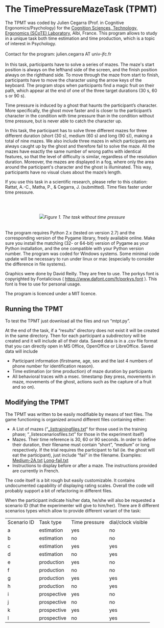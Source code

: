

<h1>The TimePressureMazeTask (TPMT)</h1> The TPMT was coded by Julien Cegarra (Prof. in Cognitive Ergonomics/Psychology) for the <a href="https://www.univ-jfc.fr/equipesrecherche/sciences-la-cognition-technologie-ergonomie-scote">Cognition Sciences, Technology, Ergonomics (SCoTE) Laboratory</a>, Albi, France. This program allows to study in a unique task both time estimation and time production, which is a topic of interest in Psychology.
<br><br>
Contact for the program: julien.cegarra AT univ-jfc.fr
<br><br>
In this task, participants have to solve a series of mazes. The maze's start position is always on the lefthand side of the screen, and the finish position always on the righthand side.
To move through the maze from start to finish, participants have to move the character using the arrow keys of the keyboard.
The program stops when participants find a magic fruit on their path, which appear at the end of one of the three target durations (30 s, 60 s or 90 s).

Time pressure is induced by a ghost that haunts the participant’s character. More specifically, the ghost move faster and is closer to the participant’s
character in the condition with time pressure than in the condition without time pressure, but is never able to catch the character up. 

In this task, the participant has to solve three different mazes for three different duration (short (30 s), medium (60 s) and long (90 s)), making a total of nine mazes. 
We also include three mazes in which participants are always caught up by the ghost and therefore fail to solve the maze.
All the mazes have exactly the same number of wrong paths with identical features, so that the level of difficulty is similar, regardless of the
resolution duration.
Moreover, the mazes are displayed in a fog, where only the area around the participant's character and the ghost is illuminated. This way, participants have no visual
clues about the maze’s length.

If you use this task in a scientific research, please refer to this citation:<br>
Rattat, A.-C., Matha, P., & Cegarra, J. (submitted). Time flies faster under time pressure. <br>

<br><br>
<center><img src="https://github.com/juliencegarra/tpmt/blob/master/example.gif?raw=true"><i>Figure 1. The task without time pressure</i></center>
<br><br>
The program requires Python 2.x (tested on version 2.7) and the corresponding version of the Pygame library, freely available online. Make sure you install the matching (32- or 64-bit) version of Pygame as your Python installation, and the one compatible with your Python version number.  The program was coded for Windows systems. Some minimal code update will be necessary to run under linux or mac (especially to consider the difference in file systems).

Graphics were done by David Reilly. They are free to use. The porkys font is copyrighted by Fontalicious ( https://www.dafont.com/fr/porkys.font ). This font is free to use for personal usage.

The program is licenced under a MIT licence. 





<h2>Running the TPMT</h2>

To test the TPMT just download all the files and run “mtpt.py”.

At the end of the task, if a “results” directory does not exist it will be created in the same directory. Then for each participant a subdirectory will be created and it will include all of their data. Saved data is in a .csv file format that you can directly open in MS Office, OpenOffice or LibreOffice. Saved data will include
<ul><li>Participant information (firstname, age, sex and the last 4 numbers of phone number for identification reason).</li>
<li>Time estimation (or time production) of maze duration by participants</li>
<li>All behavioral traces with a msec. timestamp (key press, movements in maze, movements of the ghost, actions such as the capture of a fruit and so on).</li>
</ul>

<h2>Modifying the TPMT</h2>

The TPMT was written to be easily modifiable by means of text files. The game functioning is organized around different files containing either:
<ul><li>A List of mazes (“<a href="https://github.com/juliencegarra/tpmt/blob/master/res/_listtrainingfiles.txt">_listtrainingfiles.txt</a>“ for those used in the training phase; “_listescenariosfiles.txt” for those in the experiment itself)</li>
<li>Mazes. Their time reference is 30, 60 or 90 seconds. In order to define their duration, their filename must contain “short”, “medium” or long respectively. If the trial requires the participant to fail (ie. the ghost will eat the participant), just include “fail” in the filename. Examples: <a href="https://github.com/juliencegarra/tpmt/blob/master/res/Medium-2A.txt">Medium-2A.txt</a> <a href="https://github.com/juliencegarra/tpmt/blob/master/res/Long-fail.txt">Long-fail.txt</a> </li>
<li>Instructions to display before or after a maze. The instructions provided are currently in French.</li>
</ul>
The code itself is a bit rough but easily customizable. It contains undocumented capability of displaying rating scales. Overall the code will probably support a bit of refactoring in different files.

When the participant indicate his/her data, he/she will also be requested a scenario ID (that the experimenter will give to him/her). There are 8 different scenarios types which allow to provide different variant of the task:
<table>
<tr><td>Scenario ID</td><td>Task type</td><td>Time pressure</td><td>dial/clock visible</td></tr>
<tr><td>a</td><td>estimation</td><td>yes</td><td>no</td></tr>
<tr><td>b</td><td>estimation</td><td>no</td><td>no</td></tr>
<tr><td>c</td><td>estimation</td><td>yes</td><td>yes</td></tr>
<tr><td>d</td><td>estimation</td><td>no</td><td>yes</td></tr>
<tr><td>e</td><td>production</td><td>yes</td><td>no</td></tr>
<tr><td>f</td><td>production</td><td>no</td><td>no</td></tr>
<tr><td>g</td><td>production</td><td>yes</td><td>yes</td></tr>
<tr><td>h</td><td>production</td><td>no</td><td>yes</td></tr>
<tr><td>i</td><td>prospective</td><td>yes</td><td>no</td></tr>
<tr><td>j</td><td>prospective</td><td>no</td><td>no</td></tr>
<tr><td>k</td><td>prospective</td><td>yes</td><td>yes</td></tr>
<tr><td>l</td><td>prospective</td><td>no</td><td>yes</td></tr>
</table>
